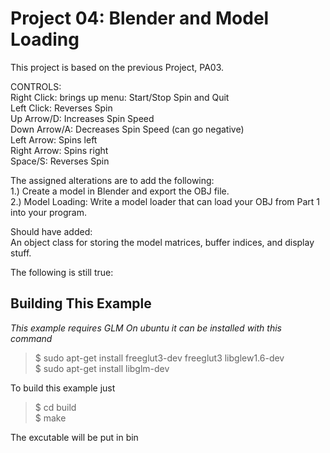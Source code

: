 Project 04: Blender and Model Loading
========================================
This project is based on the previous Project, PA03.
    
CONTROLS:    
Right Click: brings up menu: Start/Stop Spin and Quit    
Left Click: Reverses Spin    
Up Arrow/D: Increases Spin Speed    
Down Arrow/A: Decreases Spin Speed (can go negative)    
Left Arrow: Spins left    
Right Arrow: Spins right    
Space/S: Reverses Spin    
    
The assigned alterations are to add the following:    
1.) Create a model in Blender and export the OBJ file.    
2.) Model Loading: Write a model loader that can load your OBJ from Part 1 into your program.    
    
Should have added:    
An object class for storing the model matrices, buffer indices, and display stuff.    
    
The following is still true:    
    
Building This Example
---------------------

*This example requires GLM*
*On ubuntu it can be installed with this command*

>$ sudo apt-get install freeglut3-dev freeglut3 libglew1.6-dev    
>$ sudo apt-get install libglm-dev    
    
To build this example just     
    
>$ cd build    
>$ make    
    
The excutable will be put in bin
